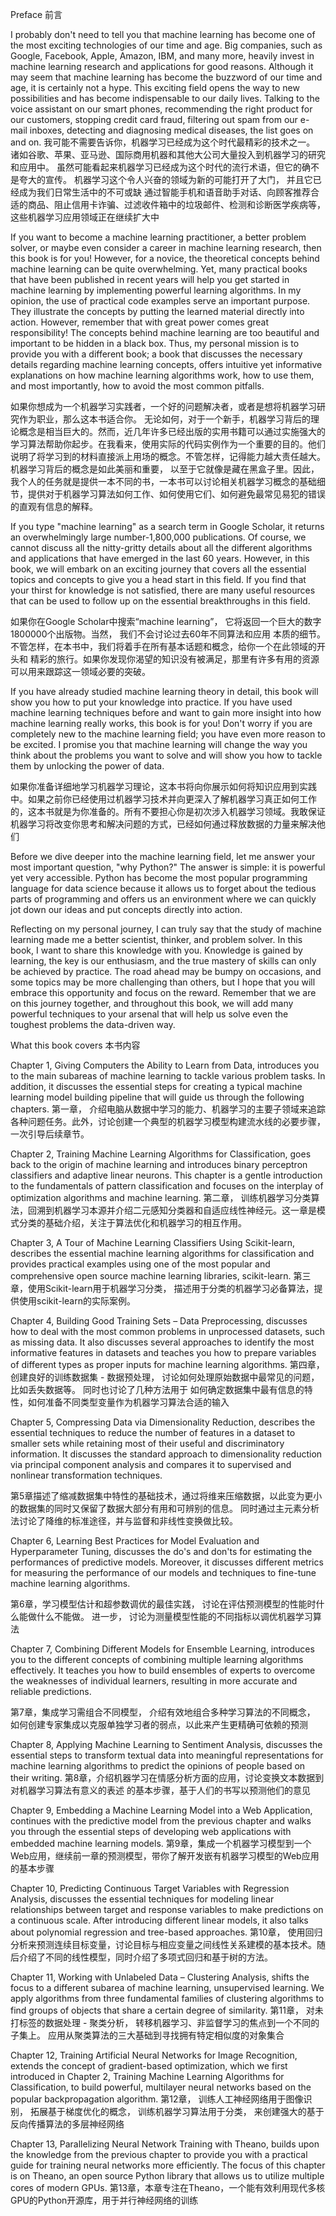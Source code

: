 Preface
前言


I probably don't need to tell you that machine learning has become one of the most exciting technologies of our time and age. Big companies, such as Google, Facebook, Apple, Amazon, IBM, and many more, heavily invest in machine learning research and applications for good reasons. Although it may seem that machine learning has become the buzzword of our time and age, it is certainly not a hype. This exciting field opens the way to new possibilities and has become indispensable to our daily lives. Talking to the voice assistant on our smart phones, recommending the right product for our customers, stopping credit card fraud, filtering out spam from our e-mail inboxes, detecting and diagnosing medical diseases, the list goes on and on.
我可能不需要告诉你，机器学习已经成为这个时代最精彩的技术之一。
诸如谷歌、苹果、亚马逊、国际商用机器和其他大公司大量投入到机器学习的研究和应用中。
虽然可能看起来机器学习已经成为这个时代的流行术语，但它的确不是夸大的宣传。
机器学习这个令人兴奋的领域为新的可能打开了大门， 并且它已经成为我们日常生活中的不可或缺
通过智能手机和语音助手对话、向顾客推荐合适的商品、阻止信用卡诈骗、过滤收件箱中的垃圾邮件、检测和诊断医学疾病等， 这些机器学习应用领域正在继续扩大中

If you want to become a machine learning practitioner, a better problem solver, or maybe even consider a career in machine learning research, then this book is for you! However, for a novice, the theoretical concepts behind machine learning can be quite overwhelming. Yet, many practical books that have been published in recent years will help you get started in machine learning by implementing powerful learning algorithms. In my opinion, the use of practical code examples serve an important purpose. They illustrate the concepts by putting the learned material directly into action. However, remember that with great power comes great responsibility! The concepts behind machine learning are too beautiful and important to be hidden in a black box. Thus, my personal mission is to provide you with a different book; a book that discusses the necessary details regarding machine learning concepts, offers intuitive yet informative explanations on how machine learning algorithms work, how to use them, and most importantly, how to avoid the most common pitfalls.

如果你想成为一个机器学习实践者，一个好的问题解决者，或者是想将机器学习研究作为职业，那么这本书适合你。
无论如何，对于一个新手，机器学习背后的理论概念是相当巨大的。然而，近几年许多已经出版的实用书籍可以通过实施强大的学习算法帮助你起步。在我看来，使用实际的代码实例作为一个重要的目的。他们说明了将学习到的材料直接派上用场的概念。不管怎样，记得能力越大责任越大。机器学习背后的概念是如此美丽和重要， 以至于它就像是藏在黑盒子里。因此，我个人的任务就是提供一本不同的书，一本书可以讨论相关机器学习概念的基础细节，提供对于机器学习算法如何工作、如何使用它们、如何避免最常见易犯的错误 的直观有信息的解释。


If you type "machine learning" as a search term in Google Scholar, it returns an overwhelmingly large number-1,800,000 publications. Of course, we cannot discuss all the nitty-gritty details about all the different algorithms and applications that have emerged in the last 60 years. However, in this book, we will embark on an exciting journey that covers all the essential topics and concepts to give you a head start in this field. If you find that your thirst for knowledge is not satisfied, there are many useful resources that can be used to follow up on the essential breakthroughs in this field.

如果你在Google Scholar中搜索“machine learning”， 它将返回一个巨大的数字 1800000个出版物。当然， 我们不会讨论过去60年不同算法和应用 本质的细节。不管怎样，在本书中，我们将着手在所有基本话题和概念，给你一个在此领域的开头和 精彩的旅行。如果你发现你渴望的知识没有被满足，那里有许多有用的资源可以用来跟踪这一领域必要的突破。

If you have already studied machine learning theory in detail, this book will show you how to put your knowledge into practice. If you have used machine learning techniques before and want to gain more insight into how machine learning really works, this book is for you! Don't worry if you are completely new to the machine learning field; you have even more reason to be excited. I promise you that machine learning will change the way you think about the problems you want to solve and will show you how to tackle them by unlocking the power of data.

如果你准备详细地学习机器学习理论，这本书将向你展示如何将知识应用到实践中。如果之前你已经使用过机器学习技术并向更深入了解机器学习真正如何工作的，这本书就是为你准备的。所有不要担心你是初次涉入机器学习领域。我敢保证机器学习将改变你思考和解决问题的方式，已经如何通过释放数据的力量来解决他们

Before we dive deeper into the machine learning field, let me answer your most important question, "why Python?" The answer is simple: it is powerful yet very accessible. Python has become the most popular programming language for data science because it allows us to forget about the tedious parts of programming and offers us an environment where we can quickly jot down our ideas and put concepts directly into action.

Reflecting on my personal journey, I can truly say that the study of machine learning made me a better scientist, thinker, and problem solver. In this book, I want to share this knowledge with you. Knowledge is gained by learning, the key is our enthusiasm, and the true mastery of skills can only be achieved by practice. The road ahead may be bumpy on occasions, and some topics may be more challenging than others, but I hope that you will embrace this opportunity and focus on the reward. Remember that we are on this journey together, and throughout this book, we will add many powerful techniques to your arsenal that will help us solve even the toughest problems the data-driven way.




What this book covers
本书内容

Chapter 1, Giving Computers the Ability to Learn from Data, introduces you to the main subareas of machine learning to tackle various problem tasks. In addition, it discusses the essential steps for creating a typical machine learning model building pipeline that will guide us through the following chapters.
第一章， 介绍电脑从数据中学习的能力、机器学习的主要子领域来追踪各种问题任务。此外，讨论创建一个典型的机器学习模型构建流水线的必要步骤，一次引导后续章节。

Chapter 2, Training Machine Learning Algorithms for Classification, goes back to the origin of machine learning and introduces binary perceptron classifiers and adaptive linear neurons. This chapter is a gentle introduction to the fundamentals of pattern classification and focuses on the interplay of optimization algorithms and machine learning.
第二章， 训练机器学习分类算法，回溯到机器学习本源并介绍二元感知分类器和自适应线性神经元。这一章是模式分类的基础介绍，关注于算法优化和机器学习的相互作用。


Chapter 3, A Tour of Machine Learning Classifiers Using Scikit-learn, describes the essential machine learning algorithms for classification and provides practical examples using one of the most popular and comprehensive open source machine learning libraries, scikit-learn.
第三章，使用Scikit-learn用于机器学习分类， 描述用于分类的机器学习必备算法，提供使用scikit-learn的实际案例。

Chapter 4, Building Good Training Sets – Data Preprocessing, discusses how to deal with the most common problems in unprocessed datasets, such as missing data. It also discusses several approaches to identify the most informative features in datasets and teaches you how to prepare variables of different types as proper inputs for machine learning algorithms.
第四章， 创建良好的训练数据集 - 数据预处理， 讨论如何处理原始数据中最常见的问题，比如丢失数据等。
同时也讨论了几种方法用于 如何确定数据集中最有信息的特性，如何准备不同类型变量作为机器学习算法合适的输入  

Chapter 5, Compressing Data via Dimensionality Reduction, describes the essential techniques to reduce the number of features in a dataset to smaller sets while retaining most of their useful and discriminatory information. It discusses the standard approach to dimensionality reduction via principal component analysis and compares it to supervised and nonlinear transformation techniques.

第5章描述了缩减数据集中特性的基础技术，通过将维来压缩数据，以此变为更小的数据集的同时又保留了数据大部分有用和可辨别的信息。
同时通过主元素分析法讨论了降维的标准途径，并与监督和非线性变换做比较。

Chapter 6, Learning Best Practices for Model Evaluation and Hyperparameter Tuning, discusses the do's and don'ts for estimating the performances of predictive models. Moreover, it discusses different metrics for measuring the performance of our models and techniques to fine-tune machine learning algorithms.

第6章，学习模型估计和超参数调优的最佳实践， 讨论在评估预测模型的性能时什么能做什么不能做。 进一步， 讨论为测量模型性能的不同指标以调优机器学习算法

Chapter 7, Combining Different Models for Ensemble Learning, introduces you to the different concepts of combining multiple learning algorithms effectively. It teaches you how to build ensembles of experts to overcome the weaknesses of individual learners, resulting in more accurate and reliable predictions.

第7章，集成学习需组合不同模型， 介绍有效地组合多种学习算法的不同概念， 如何创建专家集成以克服单独学习者的弱点，以此来产生更精确可依赖的预测

Chapter 8, Applying Machine Learning to Sentiment Analysis, discusses the essential steps to transform textual data into meaningful representations for machine learning algorithms to predict the opinions of people based on their writing.
第8章，介绍机器学习在情感分析方面的应用，讨论变换文本数据到对机器学习算法有意义的表述 的基本步骤，基于人们的书写以预测他们的意见

Chapter 9, Embedding a Machine Learning Model into a Web Application, continues with the predictive model from the previous chapter and walks you through the essential steps of developing web applications with embedded machine learning models.
第9章，集成一个机器学习模型到一个Web应用，继续前一章的预测模型，带你了解开发嵌有机器学习模型的Web应用的基本步骤

Chapter 10, Predicting Continuous Target Variables with Regression Analysis, discusses the essential techniques for modeling linear relationships between target and response variables to make predictions on a continuous scale. After introducing different linear models, it also talks about polynomial regression and tree-based approaches.
第10章， 使用回归分析来预测连续目标变量，讨论目标与相应变量之间线性关系建模的基本技术。随后介绍了不同的线性模型，同时介绍了多项式回归和基于树的方法。

Chapter 11, Working with Unlabeled Data – Clustering Analysis, shifts the focus to a different subarea of machine learning, unsupervised learning. We apply algorithms from three fundamental families of clustering algorithms to find groups of objects that share a certain degree of similarity.
第11章， 对未打标签的数据处理 - 聚类分析， 转移机器学习、非监督学习的焦点到一个不同的子集上。 应用从聚类算法的三大基础到寻找拥有特定相似度的对象集合

Chapter 12, Training Artificial Neural Networks for Image Recognition, extends the concept of gradient-based optimization, which we first introduced in Chapter 2, Training Machine Learning Algorithms for Classification, to build powerful, multilayer neural networks based on the popular backpropagation algorithm.
第12章， 训练人工神经网络用于图像识别， 拓展基于梯度优化的概念， 训练机器学习算法用于分类， 来创建强大的基于反向传播算法的多层神经网络

Chapter 13, Parallelizing Neural Network Training with Theano, builds upon the knowledge from the previous chapter to provide you with a practical guide for training neural networks more efficiently. The focus of this chapter is on Theano, an open source Python library that allows us to utilize multiple cores of modern GPUs.
第13章，本章专注在Theano，一个能有效利用现代多核GPU的Python开源库，用于并行神经网络的训练




